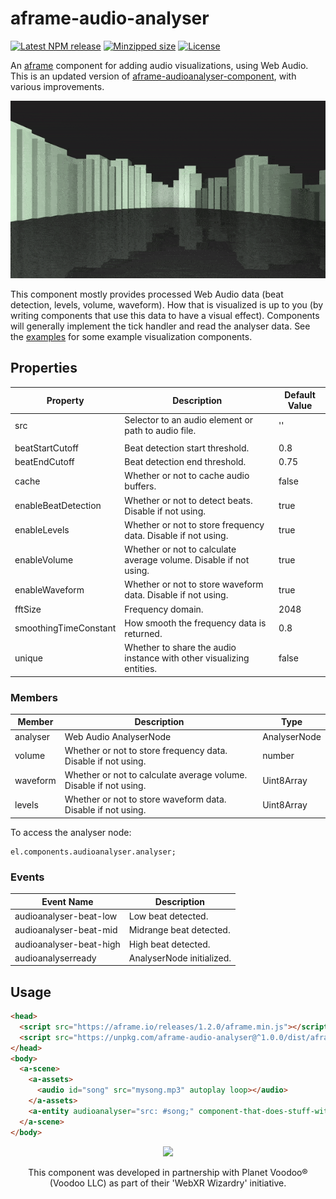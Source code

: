 # aframe-audio-analyser

[![Latest NPM release](https://img.shields.io/npm/v/aframe-audio-analyser.svg)](https://www.npmjs.com/package/aframe-audio-analyser)
[![Minzipped size](https://badgen.net/bundlephobia/minzip/aframe-audio-analyser)](https://bundlephobia.com/result?p=aframe-audio-analyser)
[![License](https://img.shields.io/badge/license-MIT-007ec6.svg)](https://github.com/ryota-mitarai/aframe-audio-analyser/blob/master/LICENSE)

An [aframe](https://github.com/aframevr/aframe) component for adding audio visualizations, using Web Audio. This is an updated version of [aframe-audioanalyser-component](https://www.npmjs.com/package/aframe-audioanalyser-component), with various improvements.

![Example gif](https://github.com/ryota-mitarai/aframe-audio-analyser/blob/master/examples/levels/preview.gif)

This component mostly provides processed Web Audio data (beat detection, levels, volume, waveform). How that is visualized is up to you (by writing components that use this data to have a visual effect). Components will generally implement the tick handler and read the analyser data. See the [examples](https://github.com/ryota-mitarai/aframe-audio-analyser/tree/master/examples) for some example visualization components.

## Properties

| Property              | Description                                                          | Default Value |
| --------------------- | -------------------------------------------------------------------- | ------------- |
| src                   | Selector to an audio element or path to audio file.                  | ''            |
|                       |                                                                      |               |
| beatStartCutoff       | Beat detection start threshold.                                      | 0.8           |
| beatEndCutoff         | Beat detection end threshold.                                        | 0.75          |
| cache                 | Whether or not to cache audio buffers.                               | false         |
| enableBeatDetection   | Whether or not to detect beats. Disable if not using.                | true          |
| enableLevels          | Whether or not to store frequency data. Disable if not using.        | true          |
| enableVolume          | Whether or not to calculate average volume. Disable if not using.    | true          |
| enableWaveform        | Whether or not to store waveform data. Disable if not using.         | true          |
| fftSize               | Frequency domain.                                                    | 2048          |
| smoothingTimeConstant | How smooth the frequency data is returned.                           | 0.8           |
| unique                | Whether to share the audio instance with other visualizing entities. | false         |

### Members

| Member   | Description                                                       | Type         |
| -------- | ----------------------------------------------------------------- | ------------ |
| analyser | Web Audio AnalyserNode                                            | AnalyserNode |
| volume   | Whether or not to store frequency data. Disable if not using.     | number       |
| waveform | Whether or not to calculate average volume. Disable if not using. | Uint8Array   |
| levels   | Whether or not to store waveform data. Disable if not using.      | Uint8Array   |

To access the analyser node:

```
el.components.audioanalyser.analyser;
```

### Events

| Event Name              | Description               |
| ----------------------- | ------------------------- |
| audioanalyser-beat-low  | Low beat detected.        |
| audioanalyser-beat-mid  | Midrange beat detected.   |
| audioanalyser-beat-high | High beat detected.       |
| audioanalyserready      | AnalyserNode initialized. |

## Usage

```html
<head>
  <script src="https://aframe.io/releases/1.2.0/aframe.min.js"></script>
  <script src="https://unpkg.com/aframe-audio-analyser@^1.0.0/dist/aframe-audio-analyser.umd.js"></script>
</head>
<body>
  <a-scene>
    <a-assets>
      <audio id="song" src="mysong.mp3" autoplay loop></audio>
    </a-assets>
    <a-entity audioanalyser="src: #song;" component-that-does-stuff-with-audioanalyser-data></a-entity>
  </a-scene>
</body>
```

<p align="center">
  <a href="https://planetvoodoo.org/" target="_blank">
    <img width="120px" src="https://planetvoodoo.org/branding/planet-voodoo-logo-1000px.png">
  </a>
</p>

<p align="center">This component was developed in partnership with Planet Voodoo® (Voodoo LLC) as part of their 'WebXR Wizardry' initiative.</p>
